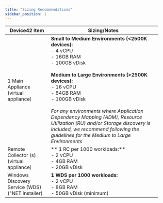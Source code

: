 ```yaml
---
title: "Sizing Recommendations"
sidebar_position: 1
---
```


| Device42 Item                                    | Sizing/Notes                                                                                                                                                                                                                                                                                                                                                                                                                                         |
|--------------------------------------------------|------------------------------------------------------------------------------------------------------------------------------------------------------------------------------------------------------------------------------------------------------------------------------------------------------------------------------------------------------------------------------------------------------------------------------------------------------|
| 1 Main Appliance  (virtual appliance)            | **Small to Medium Environments (<2500K devices):**  <br/> - 4 vCPU <br/> - 16GB RAM <br/> - 100GB vDisk  <br/><br/>  **Medium to Large Environments (>2500K devices):** <br/>- 16 vCPU <br/>- 64GB RAM <br/>- 100GB vDisk <br/><br/>  *For any environments where Application Dependency Mapping (ADM), Resource Utilization (RU) and/or Storage discovery is included, we recommend following the guidelines for the Medium to Large Environments*    |
| Remote Collector (s) (virtual appliance)         | ** 1 RC per 1000 workloads:** <br/>- 2 vCPU <br/>- 4GB RAM <br/>- 20GB vDisk                                                                                                                                                                                                                                                                                                                                                                        |
| Windows Discovery Service (WDS) ("NET installer) | **1 WDS per 1000 workloads:**  <br/> - 2 vCPU <br/> - 8GB RAM <br/> - 50GB vDisk (minimum)                                                                                                                                                                                                                                                                                                                                                          |

